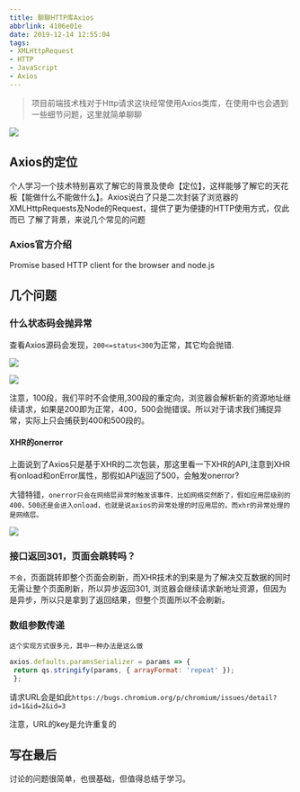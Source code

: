 ```yaml
---
title: 聊聊HTTP库Axios
abbrlink: 4106e01e
date: 2019-12-14 12:55:04
tags:
- XMLHttpRequest
- HTTP
- JavaScript
- Axios
---
```


>  项目前端技术栈对于Http请求这块经常使用Axios类库，在使用中也会遇到一些细节问题，这里就简单聊聊


![](http://static.1991421.cn/2019-12-14-045615.jpg)

## Axios的定位

个人学习一个技术特别喜欢了解它的背景及使命【定位】，这样能够了解它的天花板【能做什么不能做什么】。Axios说白了只是二次封装了浏览器的XMLHttpRequests及Node的Request，提供了更为便捷的HTTP使用方式，仅此而已
了解了背景，来说几个常见的问题

### Axios官方介绍

Promise based HTTP client for the browser and node.js


## 几个问题

### 什么状态码会抛异常
   查看Axios源码会发现，`200<=status<300`为正常，其它均会抛错.

   ![](http://static.1991421.cn/2019-12-15-084119.png)

   ![](http://static.1991421.cn/2019-12-15-084249.png)

   注意，100段，我们平时不会使用,300段的重定向，浏览器会解析新的资源地址继续请求，如果是200即为正常，400，500会抛错误。所以对于请求我们捕捉异常，实际上只会捕获到400和500段的。

#### XHR的onerror
   上面说到了Axios只是基于XHR的二次包装，那这里看一下XHR的API,注意到XHR有onload和onError属性，那假如API返回了500，会触发onerror?

   大错特错，`onerror只会在网络层异常时触发该事件，比如网络突然断了，假如应用层级别的400，500还是会进入onload，也就是说axios的异常处理的时应用层的，而xhr的异常处理的是网络层。`

  ![](http://static.1991421.cn/2019-12-15-095018.png)

### 接口返回301，页面会跳转吗？
   `不会`，页面跳转即整个页面会刷新，而XHR技术的到来是为了解决交互数据的同时无需让整个页面刷新，所以异步返回301, 浏览器会继续请求新地址资源，但因为是异步，所以只是拿到了返回结果，但整个页面所以不会刷新。

### 数组参数传递

    这个实现方式很多元，其中一种办法是这么做

   ```javascript
   axios.defaults.paramsSerializer = params => {
    return qs.stringify(params, { arrayFormat: 'repeat' });
    };
   ```

   请求URL会是如此`https://bugs.chromium.org/p/chromium/issues/detail?id=1&id=2&id=3`

   注意，URL的key是允许重复的

## 写在最后

讨论的问题很简单，也很基础，但值得总结于学习。
